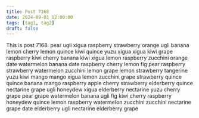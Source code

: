 ```yaml
---
title: Post 7168
date: 2024-09-01 12:00:00
tags: [tag1, tag2]
draft: false
---
```

This is post 7168.
pear
ugli
xigua
raspberry
strawberry
orange
ugli
banana
lemon
cherry
lemon
quince
kiwi
quince
yuzu
xigua
xigua
kiwi
grape
raspberry
kiwi
cherry
banana
kiwi
xigua
lemon
raspberry
zucchini
orange
date
watermelon
banana
date
raspberry
cherry
lemon
fig
pear
raspberry
strawberry
watermelon
zucchini
lemon
grape
lemon
strawberry
tangerine
yuzu
kiwi
mango
mango
xigua
lemon
zucchini
grape
strawberry
quince
quince
banana
mango
raspberry
apple
cherry
strawberry
elderberry
quince
nectarine
grape
ugli
honeydew
xigua
elderberry
nectarine
yuzu
cherry
grape
pear
grape
watermelon
banana
ugli
fig
kiwi
cherry
raspberry
honeydew
quince
lemon
raspberry
watermelon
zucchini
zucchini
nectarine
grape
date
elderberry
ugli
nectarine
elderberry
grape
